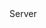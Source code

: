 <function name="GetTimeoutSeconds" parent="CNetChan" type="classfunc">
	<description>
		<added version="0.7"></added>
	</description>
	<realm>Server</realm>
	<rets>
		<ret name="timeout" type="number"></ret>
	</rets>
</function>